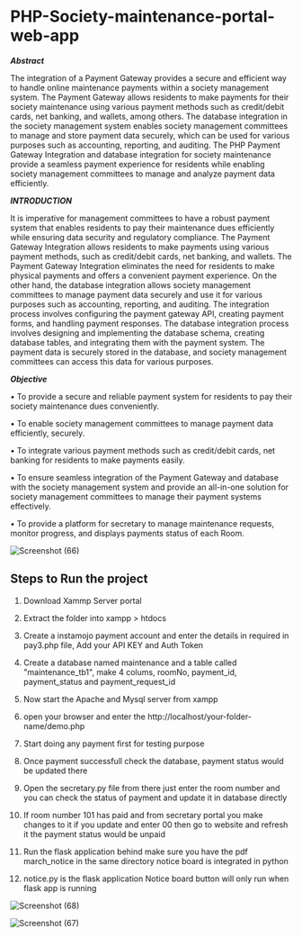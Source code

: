 # PHP-Society-maintenance-portal-web-app

***Abstract***

The integration of a Payment Gateway provides a secure and efficient way to handle online maintenance payments within a society management system. The Payment Gateway allows residents to make payments for their society maintenance using various payment methods such as credit/debit cards, net banking, and wallets, among others. The database integration in the society management system enables society management committees to manage and store payment data securely, which can be used for various purposes such as accounting, reporting, and auditing.
The PHP Payment Gateway Integration and database integration for society maintenance provide a seamless payment experience for residents while enabling society management committees to manage and analyze payment data efficiently.

***INTRODUCTION***

It is imperative for management committees to have a robust payment system that enables residents to pay their maintenance dues efficiently while ensuring data security and regulatory compliance.
The Payment Gateway Integration allows residents to make payments using various payment methods, such as credit/debit cards, net banking, and wallets. The Payment Gateway Integration eliminates the need for residents to make physical payments and offers a convenient payment experience. On the other hand, the database integration allows society management committees to manage payment data securely and use it for various purposes such as accounting, reporting, and auditing.
The integration process involves configuring the payment gateway API, creating payment forms, and handling payment responses. The database integration process involves designing and implementing the database schema, creating database tables, and integrating them with the payment system. The payment data is securely stored in the database, and society management committees can access this data for various purposes.

***Objective***

•	To provide a secure and reliable payment system for residents to pay their society maintenance dues conveniently.
 
•	To enable society management committees to manage payment data efficiently, securely.
 
•	To integrate various payment methods such as credit/debit cards, net banking for residents to make payments easily.
 
•	To ensure seamless integration of the Payment Gateway and database with the society management system and provide an all-in-one solution for society management committees to manage their payment systems effectively.

•	To provide a platform for secretary to manage maintenance requests, monitor progress, and displays payments status of each Room.


![Screenshot (66)](https://user-images.githubusercontent.com/54437743/228023411-138e6e73-d5a6-4ac6-9c61-68c9e384e096.png)

## Steps to Run the project

1. Download Xammp Server portal

2. Extract the folder into xampp > htdocs 

3. Create a instamojo payment account and enter the details in required in pay3.php file, Add your API KEY and Auth Token

4. Create a database named maintenance and a table called "maintenance_tb1", make 4 colums, roomNo, payment_id, payment_status and payment_request_id

5. Now start the Apache and Mysql server from xampp 

6. open your browser and enter the http://localhost/your-folder-name/demo.php

7. Start doing any payment first for testing purpose

8. Once payment successfull check the database, payment status would be updated there

9. Open the secretary.py file from there just enter the room number and you can check the status of payment and update it in database directly 

10. If room number 101 has paid and from secretary portal you make changes to it if you update and enter 00 then go to website and refresh it the payment status would be unpaid

11. Run the flask application behind make sure you have the pdf march_notice in the same directory notice board is integrated in python

12. notice.py is the flask application Notice board button will only run when flask app is running

![Screenshot (68)](https://user-images.githubusercontent.com/54437743/228026183-cdc6758d-a811-4b3e-9be6-352c0f4e06c2.png)


![Screenshot (67)](https://user-images.githubusercontent.com/54437743/228026214-de082cf1-b573-4f49-bfdb-de3d78208003.png)



